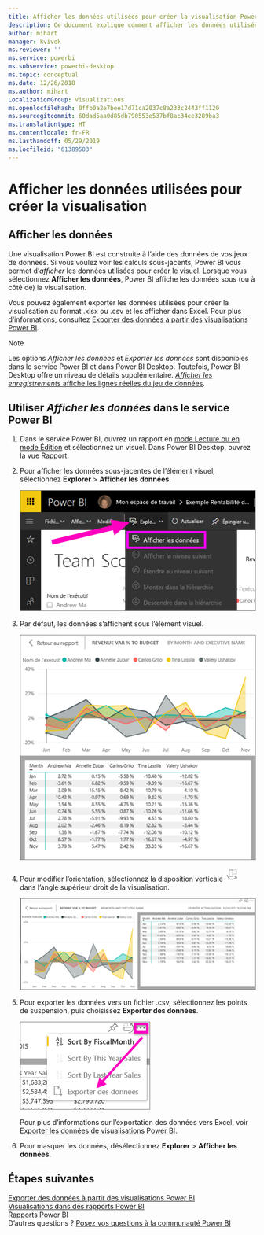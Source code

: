 ```yaml
---
title: Afficher les données utilisées pour créer la visualisation Power BI
description: Ce document explique comment afficher les données utilisées pour créer un visuel dans Power BI et les exporter dans un fichier .csv.
author: mihart
manager: kvivek
ms.reviewer: ''
ms.service: powerbi
ms.subservice: powerbi-desktop
ms.topic: conceptual
ms.date: 12/26/2018
ms.author: mihart
LocalizationGroup: Visualizations
ms.openlocfilehash: 0ffb0a2e7bee17d71ca2037c8a233c2443ff1120
ms.sourcegitcommit: 60dad5aa0d85db790553e537bf8ac34ee3289ba3
ms.translationtype: HT
ms.contentlocale: fr-FR
ms.lasthandoff: 05/29/2019
ms.locfileid: "61389503"
---
```

# <a name="show-the-data-that-was-used-to-create-the-visualization"></a>Afficher les données utilisées pour créer la visualisation
## <a name="show-data"></a>Afficher les données
Une visualisation Power BI est construite à l’aide des données de vos jeux de données. Si vous voulez voir les calculs sous-jacents, Power BI vous permet d’*afficher* les données utilisées pour créer le visuel. Lorsque vous sélectionnez **Afficher les données**, Power BI affiche les données sous (ou à côté de) la visualisation.

Vous pouvez également exporter les données utilisées pour créer la visualisation au format .xlsx ou .csv et les afficher dans Excel. Pour plus d’informations, consultez [Exporter des données à partir des visualisations Power BI](power-bi-visualization-export-data.md).

> [!NOTE]
> Les options *Afficher les données* et *Exporter les données* sont disponibles dans le service Power BI et dans Power BI Desktop. Toutefois, Power BI Desktop offre un niveau de détails supplémentaire. [*Afficher les enregistrements* affiche les lignes réelles du jeu de données](../desktop-see-data-see-records.md).
> 
> 

## <a name="using-show-data-in-power-bi-service"></a>Utiliser *Afficher les données* dans le service Power BI
1. Dans le service Power BI, ouvrez un rapport en [mode Lecture ou en mode Édition](../service-interact-with-a-report-in-editing-view.md) et sélectionnez un visuel.  Dans Power BI Desktop, ouvrez la vue Rapport.
2. Pour afficher les données sous-jacentes de l’élément visuel, sélectionnez **Explorer** > **Afficher les données**.
   
   ![sélectionner Afficher les données](media/service-reports-show-data/power-bi-show-data.png)
3. Par défaut, les données s’affichent sous l’élément visuel.
   
   ![affichage vertical du visuel et des données](media/service-reports-show-data/power-bi-explore-show-data.png)
4. Pour modifier l’orientation, sélectionnez la disposition verticale ![](media/service-reports-show-data/power-bi-vertical-icon-new.png) dans l’angle supérieur droit de la visualisation.
   
   ![affichage horizontal du visuel et des données](media/service-reports-show-data/power-bi-explore-show-data2.png)
5. Pour exporter les données vers un fichier .csv, sélectionnez les points de suspension, puis choisissez **Exporter des données**.
   
    ![sélectionner Exporter des données](media/service-reports-show-data/power-bi-export-data-new.png)
   
    Pour plus d’informations sur l’exportation des données vers Excel, voir [Exporter les données de visualisations Power BI](power-bi-visualization-export-data.md).
6. Pour masquer les données, désélectionnez **Explorer** > **Afficher les données**.

## <a name="next-steps"></a>Étapes suivantes
[Exporter des données à partir des visualisations Power BI](power-bi-visualization-export-data.md)    
[Visualisations dans des rapports Power BI](power-bi-report-visualizations.md)    
[Rapports Power BI](../consumer/end-user-reports.md)    
D’autres questions ? [Posez vos questions à la communauté Power BI](http://community.powerbi.com/)


